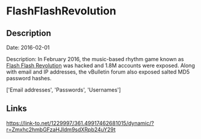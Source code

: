 # FlashFlashRevolution

## Description

Date: 2016-02-01

Description:
In February 2016, the music-based rhythm game known as <a href="http://www.flashflashrevolution.com" target="_blank" rel="noopener">Flash Flash Revolution</a> was hacked and 1.8M accounts were exposed. Along with email and IP addresses, the vBulletin forum also exposed salted MD5 password hashes.


['Email addresses', 'Passwords', 'Usernames']

## Links

https://link-to.net/1229997/361.49917462681015/dynamic/?r=Zmxhc2hmbGFzaHJldm9sdXRpb24uY29t